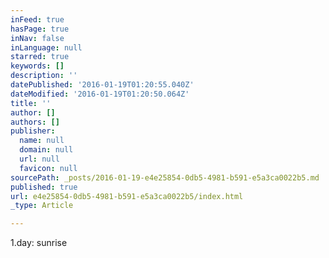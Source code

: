 ```yaml
---
inFeed: true
hasPage: true
inNav: false
inLanguage: null
starred: true
keywords: []
description: ''
datePublished: '2016-01-19T01:20:55.040Z'
dateModified: '2016-01-19T01:20:50.064Z'
title: ''
author: []
authors: []
publisher:
  name: null
  domain: null
  url: null
  favicon: null
sourcePath: _posts/2016-01-19-e4e25854-0db5-4981-b591-e5a3ca0022b5.md
published: true
url: e4e25854-0db5-4981-b591-e5a3ca0022b5/index.html
_type: Article

---
```

1.day: sunrise